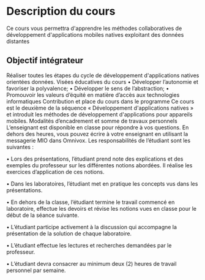 
# Description du cours

Ce cours vous permettra d'apprendre les méthodes collaboratives de développement d'applications mobiles natives exploitant des données distantes

## Objectif intégrateur

Réaliser toutes les étapes du cycle de développement d'applications natives orientées données.
Visées éducatives du cours
• Développer l’autonomie et favoriser la polyvalence;
• Développer le sens de l’abstraction;
• Promouvoir les valeurs d’équité en matière d’accès aux technologies informatiques
Contribution et place du cours dans le programme
Ce cours est le deuxième de la séquence « Développement d'applications natives » et introduit les 
méthodes de développement d'applications pour appareils mobiles.
Modalités d’encadrement et somme de travaux personnels
L’enseignant est disponible en classe pour répondre à vos questions. En dehors des heures, vous 
pouvez écrire à votre enseignant en utilisant la messagerie MIO dans Omnivox. 
Les responsabilités de l’étudiant sont les suivantes :

• Lors des présentations, l’étudiant prend note des explications et des exemples du professeur 
sur les différentes notions abordées. Il réalise les exercices d’application de ces notions.

• Dans les laboratoires, l’étudiant met en pratique les concepts vus dans les présentations.

• En dehors de la classe, l’étudiant termine le travail commencé en laboratoire, effectue les 
devoirs et révise les notions vues en classe pour le début de la séance suivante.

• L’étudiant participe activement à la discussion qui accompagne la présentation de la solution 
de chaque laboratoire.

• L’étudiant effectue les lectures et recherches demandées par le professeur.

• L’étudiant devra consacrer au minimum deux (2) heures de travail personnel par semaine.
